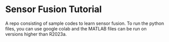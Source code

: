 # Sensor Fusion Tutorial

A repo consisting of sample codes to learn sensor fusion. To run the python files, you can use google colab and the MATLAB files can be run on versions higher than R2023a.
